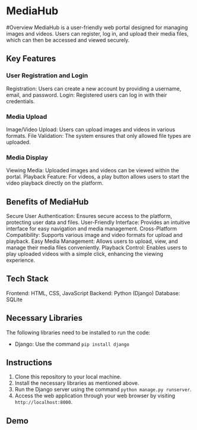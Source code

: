 # MediaHub
#Overview
MediaHub is a user-friendly web portal designed for managing images and videos. Users can register, log in, and upload their media files, which can then be accessed and viewed securely.
## Key Features
 ### User Registration and Login

Registration: Users can create a new account by providing a username, email, and password.
Login: Registered users can log in with their credentials.
 ### Media Upload

Image/Video Upload: Users can upload images and videos in various formats.
File Validation: The system ensures that only allowed file types are uploaded.
 ### Media Display

Viewing Media: Uploaded images and videos can be viewed within the portal.
Playback Feature: For videos, a play button allows users to start the video playback directly on the platform.

## Benefits of MediaHub
Secure User Authentication: Ensures secure access to the platform, protecting user data and files.
User-Friendly Interface: Provides an intuitive interface for easy navigation and media management.
Cross-Platform Compatibility: Supports various image and video formats for upload and playback.
Easy Media Management: Allows users to upload, view, and manage their media files conveniently.
Playback Control: Enables users to play uploaded videos with a simple click, enhancing the viewing experience.

## Tech Stack
Frontend: HTML, CSS, JavaScript
Backend: Python (Django)
Database: SQLite

## Necessary Libraries
The following libraries need to be installed to run the code:
- Django: Use the command `pip install django`

## Instructions
1. Clone this repository to your local machine.
2. Install the necessary libraries as mentioned above.
3. Run the Django server using the command `python manage.py runserver`.
4. Access the web application through your web browser by visiting `http://localhost:8000`.

## Demo


